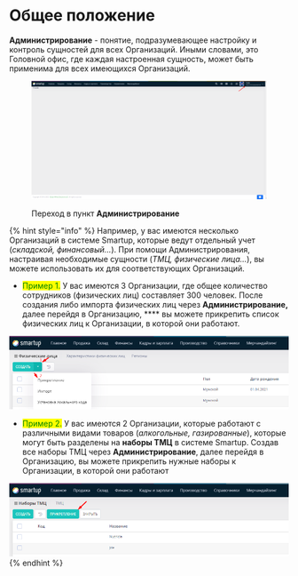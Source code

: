 # Общее положение

**Администрирование** - понятие, подразумевающее настройку и контроль сущностей для всех Организаций.  Иными словами, это Головной офис, где каждая настроенная сущность, может быть применима для всех имеющихся Организаций.

<figure><img src="../.gitbook/assets/image (1) (3) (1).png" alt=""><figcaption><p>Переход в пункт <strong>Администрирование</strong></p></figcaption></figure>

{% hint style="info" %}
Например, у вас имеются несколько Организаций в системе Smartup, которые ведут отдельный учет (_складской, финансовый..._). При помощи Администрирования, настраивая необходимые сущности (_ТМЦ, физические лица..._), вы можете использовать их для соответствующих Организаций.

* <mark style="color:green;">Пример 1.</mark> У вас имеются 3 Организации, где общее количество сотрудников (физических лиц) составляет 300 человек. После создания либо импорта физических лиц через **Администрирование,** далее перейдя в Организацию, **** вы можете прикрепить список  физических лиц к Организации, в которой они работают.

![Прикрепление физических лиц к Организации](<../.gitbook/assets/image (4).png>)

* <mark style="color:green;">Пример 2.</mark> У вас имеются 2 Организации, которые работают с различными видами товаров (_алкогольные, газированные_), которые могут быть разделены на **наборы ТМЦ** в системе Smartup. Создав все наборы ТМЦ через **Администрирование**, далее перейдя в Организацию, вы можете прикрепить нужные наборы к Организации, в которой они работают

![Прикрепление наборов ТМЦ к Организации](<../.gitbook/assets/image (4) (3).png>)
{% endhint %}

